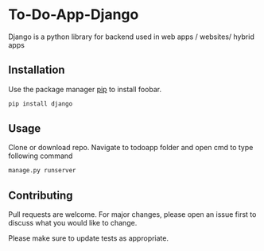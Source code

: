 # To-Do-App-Django
Django is a python library for backend used in web apps / websites/ hybrid apps
## Installation
Use the package manager [pip](https://pip.pypa.io/en/stable/) to install foobar.

```bash
pip install django
```

## Usage
Clone or download repo. Navigate to todoapp folder and open cmd to type following command
```python
manage.py runserver
```

## Contributing
Pull requests are welcome. For major changes, please open an issue first to discuss what you would like to change.

Please make sure to update tests as appropriate.
